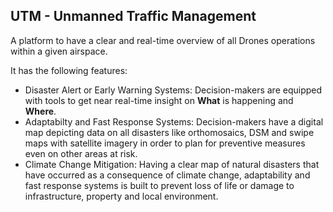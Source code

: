 ## UTM - Unmanned Traffic Management

A platform to have a clear and real-time overview of all Drones operations within a given airspace.

It has the following features:

- Disaster Alert or Early Warning Systems: Decision-makers are equipped with tools to get near real-time insight on **What** is happening and **Where**.
- Adaptabilty and Fast Response Systems: Decision-makers have a digital map depicting data on all disasters like orthomosaics, DSM and swipe maps with satellite imagery in order to plan for preventive measures even on other areas at risk.
- Climate Change Mitigation: Having a clear map of natural disasters that have occurred as a consequence of climate change, adaptability and fast response systems is built to prevent loss of life or damage to infrastructure, property and local environment. 
